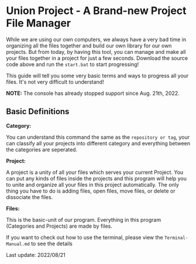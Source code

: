 # Union Project - A Brand-new Project File Manager

While we are using our own computers, we always have a very bad time in organizing all the files together and build our own library for our own projects. But from today, by having this tool, you can manage and make all your files together in a project for just a few seconds. Download the source code above and run the `start.bat` to start progressing!

This guide will tell you some very basic terms and ways to progress all your files. It's not very difficult to understand!

**NOTE:** The console has already stopped support since Aug. 21th, 2022.



## Basic Definitions

**Category:**

You can understand this command the same as the `repository or tag`, your can classify all your projects into different category and everything between the categories are seperated.

**Project:**

A project is a unity of all your files which serves your current Project. You can put any kinds of files inside the projects and this program will help you to unite and organize all your files in this project automatically. The only thing you have to do is adding files, open files, move files, or delete or dissociate the files.

**Files:**

This is the basic-unit of our program. Everything in this program (Categories and Projects) are made by files.

If you want to check out how to use the terminal, please view the `Terminal-Manual.md` to see the details

Last update: 2022/08/21
